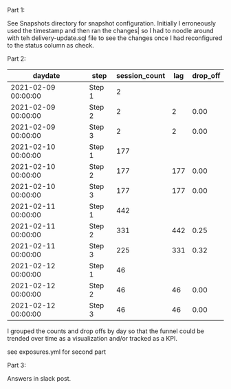 Part 1:

See Snapshots directory for snapshot configuration. Initially I erroneously used the timestamp and then ran the changes| so I had to noodle around with teh delivery-update.sql file to see the changes once I had reconfigured to the status column as check.

Part 2:

|daydate|step|session_count|lag|drop_off|
|-----|-----|-----|-----|-----|
|2021-02-09 00:00:00|Step 1|2|||
|2021-02-09 00:00:00|Step 2|2|2|0.00|
|2021-02-09 00:00:00|Step 3|2|2|0.00|
|2021-02-10 00:00:00|Step 1|177|||
|2021-02-10 00:00:00|Step 2|177|177|0.00|
|2021-02-10 00:00:00|Step 3|177|177|0.00|
|2021-02-11 00:00:00|Step 1|442|||
|2021-02-11 00:00:00|Step 2|331|442|0.25|
|2021-02-11 00:00:00|Step 3|225|331|0.32|
|2021-02-12 00:00:00|Step 1|46|||
|2021-02-12 00:00:00|Step 2|46|46|0.00|
|2021-02-12 00:00:00|Step 3|46|46|0.00|


I grouped the counts and drop offs by day so that the funnel could be trended over time as a visualization and/or tracked as a KPI.

see exposures.yml for second part

Part 3:

Answers in slack post.
